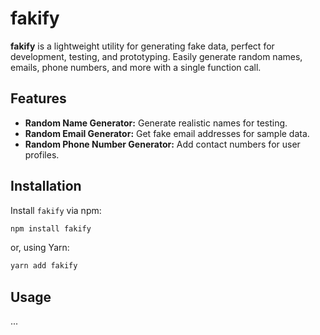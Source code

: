 # fakify

**fakify** is a lightweight utility for generating fake data, perfect for development, testing, and prototyping. Easily generate random names, emails, phone numbers, and more with a single function call.

## Features

- **Random Name Generator:** Generate realistic names for testing.
- **Random Email Generator:** Get fake email addresses for sample data.
- **Random Phone Number Generator:** Add contact numbers for user profiles.

## Installation

Install `fakify` via npm:

```bash
npm install fakify
```

or, using Yarn:

```bash
yarn add fakify
```

## Usage

...
